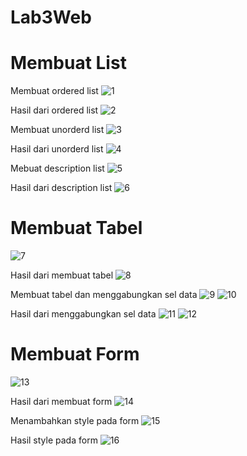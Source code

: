 # Lab3Web

# Membuat List
 Membuat ordered list 
![1](https://user-images.githubusercontent.com/56240386/114512174-02f15d80-9c63-11eb-9588-a3fcc541e4d4.jpeg)

 Hasil dari ordered list
![2](https://user-images.githubusercontent.com/56240386/114512185-04bb2100-9c63-11eb-9842-ad95775a7446.jpeg)

 Membuat unorderd list
![3](https://user-images.githubusercontent.com/56240386/114512201-0a186b80-9c63-11eb-8cc9-5d2ebd5a499e.jpeg)

 Hasil dari unorderd list
![4](https://user-images.githubusercontent.com/56240386/114512213-0edd1f80-9c63-11eb-99f1-a96436db859d.jpeg)

 Mebuat description list
![5](https://user-images.githubusercontent.com/56240386/114512193-071d7b00-9c63-11eb-9dac-e9b250a8836f.jpeg)

 Hasil dari description list
![6](https://user-images.githubusercontent.com/56240386/114512218-100e4c80-9c63-11eb-8161-b45bc655e66c.jpeg)


# Membuat Tabel
![7](https://user-images.githubusercontent.com/56240386/114512209-0dabf280-9c63-11eb-8ed4-ed787a91fe2f.jpeg)

 Hasil dari membuat tabel
![8](https://user-images.githubusercontent.com/56240386/114512205-0c7ac580-9c63-11eb-9c08-5dbcb4488915.jpeg)

 Membuat tabel dan menggabungkan sel data
![9](https://user-images.githubusercontent.com/56240386/114512203-0b499880-9c63-11eb-9693-8853ed56037f.jpeg)
![10](https://user-images.githubusercontent.com/56240386/114512324-303e0b80-9c63-11eb-80ab-ad81ed7c416d.jpeg)

 Hasil dari menggabungkan sel data
![11](https://user-images.githubusercontent.com/56240386/114512328-303e0b80-9c63-11eb-81b3-35150e59bbf7.jpeg)
![12](https://user-images.githubusercontent.com/56240386/114512299-2c11ee00-9c63-11eb-97ba-b051948c80d3.jpeg)


# Membuat Form
![13](https://user-images.githubusercontent.com/56240386/114512305-2ddbb180-9c63-11eb-8814-ed9f69a82318.jpeg)

 Hasil dari membuat form
![14](https://user-images.githubusercontent.com/56240386/114512308-2e744800-9c63-11eb-906d-354075f3028d.jpeg)

 Menambahkan style pada form
![15](https://user-images.githubusercontent.com/56240386/114512315-2f0cde80-9c63-11eb-8484-fd3f3b1698a4.jpeg)

 Hasil style pada form
![16](https://user-images.githubusercontent.com/56240386/114512319-2f0cde80-9c63-11eb-8cb4-32ff6eb5c683.jpeg)

